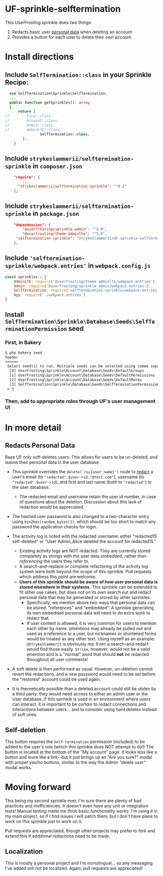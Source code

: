 # UF-sprinkle-selftermination
This UserFrosting sprinkle does two things: 
1) Redacts basic user [personal data](https://en.wikipedia.org/wiki/Personal_data) when deleting an account 
2) Provides a button for each user to delete their own account.

# Install directions
## Include `SelfTermination::class` in your Sprinkle Recipe:
```php
  use SelfTermination\Sprinkle\SelfTermination;
  ...
  public function getSprinkles(): array
  {
      return [
//        Core::class,
//        Account::class,
//        Admin::class,
//        AdminLTE::class,
		        SelfTermination::class,
        ];
    }
```
## Include `strykeslammerii/selftermination-sprinkle` in `composer.json`
```json
    "require": {
        ...
	  "strykeslammerii/selftermination-sprinkle": "^0.2"
    },
```
## Include `strykeslammerii/selftermination-sprinkle` in `package.json`
```json
    "dependencies": {
        "@userfrosting/sprinkle-admin": "^5.0",
        "@userfrosting/theme-adminlte": "^5.0",
	 "selftermination-sprinkle": "StrykeSlammerII/UF-sprinkle-selftermination"
    },
```
## Include `'selftermination-sprinkle/webpack.entries'` in `webpack.config.js`
```js
const sprinkles = {
    AdminLTE: require('@userfrosting/theme-adminlte/webpack.entries'),
    Admin: require('@userfrosting/sprinkle-admin/webpack.entries'),
    SelfTermination: require('selftermination-sprinkle/webpack.entries'),
    App: require('./webpack.entries')
}
```

## Install `SelfTermination\Sprinkle\Database\Seeds\SelfTerminationPermission` seed
### First, in Bakery
```txt
$ php bakery seed
Seeder
======
 Select seed(s) to run. Multiple seeds can be selected using comma separated values:
  [0] UserFrosting\Sprinkle\Account\Database\Seeds\DefaultGroups
  [1] UserFrosting\Sprinkle\Account\Database\Seeds\DefaultPermissions
  [2] UserFrosting\Sprinkle\Account\Database\Seeds\DefaultRoles
  [3] SelfTermination\Sprinkle\Database\Seeds\SelfTerminationPermission
 > 3
```
### Then, add to appropriate roles through UF's user management UI

# In more detail
## Redacts Personal Data
Base UF only soft-deletes users. This allows for users to be un-deleted, and leaves their personal data in the user database.
* This sprinkle overrides the `delete('/u/{user_name}')` route to [redact](https://en.wikipedia.org/wiki/Sanitization_(classified_information)) a user's email (to `"redacted".$user->id."@test.com"`), username (to `"redacted".$user->id`), and first and last name (both to `"redacted"`) in the user database.
  * The redacted email and username retain the user id number, in case of questions about the deletion. Discussion about this lack of redaction would be appreciated.
* The hashed user password is also changed to a two-character entry using `bin2hex(random_bytes(1)`, which should be too short to match any password the application checks for login. 

* The activity log is noted with the redacted username; either "redacted15 self-deleted" or "User Admin_Alice deleted the account for redacted15."
  * Existing activity logs are NOT redacted. They are currently stored completely as strings with the user data *embedded*, rather than *referencing* the users they refer to.
  *  A search-and-replace or complete refactoring of the activity log system were both beyond the scope of this sprinkle. Pull requests which address this point are welcome.
  *  **Users of this sprinkle should be aware of how user personal data is stored elsewhere in their systems.** This sprinkle can be extended to fit other use cases, but does not on its own search out and redact personal data that may be generated or stored by other sprinkles.
     *  Specifically, we mention above two ways that personal data can be stored: "references" and "embedded". A sprinkle generating its own embedded personal data will need to do extra work to redact that.
     *  If user content is allowed, it is very common for users to mention each other by name. `@`mentions may already be pulled out and used as a reference to a user, but nicknames or shortened forms would be treated as any other text.
Using myself as an example: `@StrykeSlammerII` is obviously me. Even a search-and-redact would find those easily. `Strike`, however, would not be a valid `@`mention and is a "normal" word that should **not** be redacted throughout all user comments!
* A soft delete is then performed as usual. However, un-deletion cannot revert the redactions, and a new password would need to be set before the "restored" account could be used again. 
* It is theoretically possible than a deleted account could still be stolen by a third party: they would need access to either an admin user or the User database. 
If this sprinkle is used in an environment where users can interact, it is important to be *certain* to redact connections and interactions between users... and to consider using hard deletes instead of soft ones.

## Self-deletion
This button requires the `Self-termination` permission (included) to be added to the user's role (which this sprinkle does NOT attempt to do!)
The button is located at the bottom of the "My account" page. It looks less like a button and more like a link--but it just brings up an "Are you sure?" modal with proper yes/no buttons, similar to the way the Admin "delete user" modal works.

# Moving forward
This being my second sprinkle ever, I'm sure there are plenty of bad practices and inefficiencies. It doesn't even have any unit or integration tests! Manual testing made me think basic functionality works. I'm using it in my main project, so if I find issues I will patch them, but I don't have plans to work on this sprinkle just to work on it.

Pull requests are appreciated, though other projects may prefer to fork and extend this if additional redactions need to be made.

## Localization
This is mostly a personal project and I'm monolingual... so any messaging I've added will not be localized.
Again, pull requests are appreciated!
